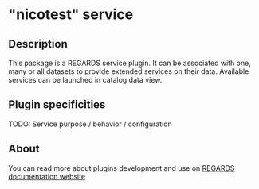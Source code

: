 # "nicotest" service

## Description

This package is a REGARDS service plugin. It can be associated with one, many or all datasets to provide extended services on their data. Available services can be launched in catalog data view.

## Plugin specificities

TODO: Service purpose / behavior / configuration

## About

You can read more about plugins development and use on [REGARDS documentation website](https://regardsoss.github.io/frontend/plugins/plugins/#section=frontend)
